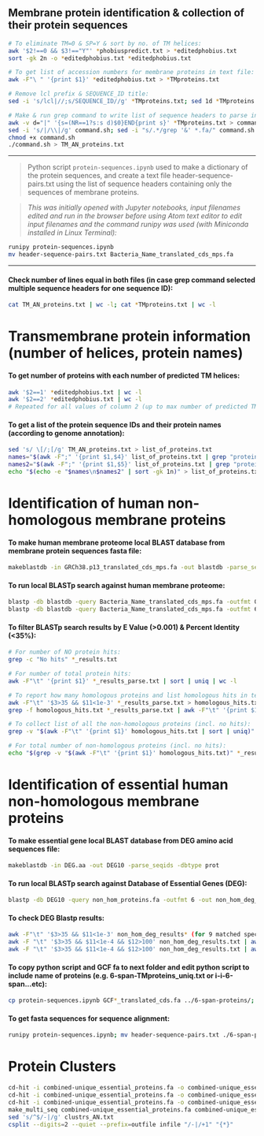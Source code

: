 ## Membrane protein identification & collection of their protein sequences
```bash
# To eliminate TM=0 & SP=Y & sort by no. of TM helices:
awk '$2!==0 && $3!=="Y"' *phobiuspredict.txt > *editedphobius.txt
sort -gk 2n -o *editedphobius.txt *editedphobius.txt

# To get list of accession numbers for membrane proteins in text file:
awk -F"\ " '{print $1}' *editedphobius.txt > *TMproteins.txt

# Remove lcl prefix & SEQUENCE_ID title:
sed -i 's/lcl|//;s/SEQUENCE_ID//g' *TMproteins.txt; sed 1d *TMproteins.txt

# Make & run grep command to write list of sequence headers to parse in Python script to pair headers and sequences:
awk -v d="|" '{s=(NR==1?s:s d)$0}END{print s}' *TMproteins.txt > command.sh
sed -i 's/|/\\|/g' command.sh; sed -i "s/.*/grep '&' *.fa/" command.sh
chmod +x command.sh
./command.sh > TM_AN_proteins.txt
```
---
> Python script `protein-sequences.ipynb` used to make a dictionary of the protein sequences, and create a text file header-sequence-pairs.txt using the list of sequence headers containing only the sequences of membrane proteins.

> *This was initially opened with Jupyter notebooks, input filenames edited and run in the browser before using Atom text editor to edit input filenames and the command runipy was used (with Miniconda installed in Linux Terminal):*
```bash
runipy protein-sequences.ipynb
mv header-sequence-pairs.txt Bacteria_Name_translated_cds_mps.fa
```
---
#### Check number of lines equal in both files (in case grep command selected multiple sequence headers for one sequence ID):
```bash
cat TM_AN_proteins.txt | wc -l; cat *TMproteins.txt | wc -l
```

# Transmembrane protein information (number of helices, protein names)
#### To get number of proteins with each number of predicted TM helices:
```bash
awk '$2==1' *editedphobius.txt | wc -l
awk '$2==2' *editedphobius.txt | wc -l
# Repeated for all values of column 2 (up to max number of predicted TM helices)
```
#### To get a list of the protein sequence IDs and their protein names (according to genome annotation): 
```bash
sed 's/ \[/;[/g' TM_AN_proteins.txt > list_of_proteins.txt
names="$(awk -F";" '{print $1,$4}' list_of_proteins.txt | grep "protein=")"
names2="$(awk -F";" '{print $1,$5}' list_of_proteins.txt | grep "protein=")"
echo "$(echo -e "$names\n$names2" | sort -gk 1n)" > list_of_proteins.txt
```

# Identification of human non-homologous membrane proteins 
#### To make human membrane proteome local BLAST database from membrane protein sequences fasta file:
```bash
makeblastdb -in GRCh38.p13_translated_cds_mps.fa -out blastdb -parse_seqids -dbtype prot
```
#### To run local BLASTp search against human membrane proteome:
```bash
blastp -db blastdb -query Bacteria_Name_translated_cds_mps.fa -outfmt 0 -out Bacteria_name_results.txt -num_threads 4
blastp -db blastdb -query Bacteria_Name_translated_cds_mps.fa -outfmt 6 -out Bacteria_name_results_parse.txt -num_threads 4
```
#### To filter BLASTp search results by E Value (>0.001) & Percent Identity (<35%):
```bash
# For number of NO protein hits:
grep -c "No hits" *_results.txt

# For number of total protein hits:
awk -F"\t" '{print $1}' *_results_parse.txt | sort | uniq | wc -l

# To report how many homologous proteins and list homologous hits in text file:
awk -F"\t" '$3>35 && $11<1e-3' *_results_parse.txt > homologous_hits.txt
grep -f homologous_hits.txt *_results_parse.txt | awk -F"\t" '{print $1}' | sort | uniq | wc -l

# To collect list of all the non-homologous proteins (incl. no hits):
grep -v "$(awk -F"\t" '{print $1}' homologous_hits.txt | sort | uniq)" *TMproteins.txt | sort > non_hom_proteins.txt

# For total number of non-homologous proteins (incl. no hits):
echo "$(grep -v "$(awk -F"\t" '{print $1}' homologous_hits.txt)" *_results_parse.txt | awk -F"\t" '{print $1}' | sort | uniq | wc -l) + $(grep -c "No hit" *_results.txt)" | bc
```

# Identification of essential human non-homologous membrane proteins
#### To make essential gene local BLAST database from DEG amino acid sequences file:
```bash
makeblastdb -in DEG.aa -out DEG10 -parse_seqids -dbtype prot
```
#### To run local BLASTp search against Database of Essential Genes (DEG):
```bash
blastp -db DEG10 -query non_hom_proteins.fa -outfmt 6 -out non_hom_deg_results.txt -num_threads 4
```
#### To check DEG Blastp results:
```bash
awk -F"\t" '$3>35 && $11<1e-3' non_hom_deg_results* (for 9 matched species)
awk -F "\t" '$3>35 && $11<1e-4 && $12>100' non_hom_deg_results.txt | awk -F "\t" '{print $1}' | sort | uniq | wc -l
awk -F "\t" '$3>35 && $11<1e-4 && $12>100' non_hom_deg_results.txt | awk -F "\t" '{print $1}' | sort | uniq > unique_essential_proteins.txt
```
#### To copy python script and GCF fa to next folder and edit python script to include name of proteins (e.g. 6-span-TMproteins_uniq.txt or i-i-6-span...etc):
```bash
cp protein-sequences.ipynb GCF*_translated_cds.fa ../6-span-proteins/; cd ../6-span-proteins/; ls -l; atom protein-sequences.ipynb
```
#### To get fasta sequences for sequence alignment:
```bash
runipy protein-sequences.ipynb; mv header-sequence-pairs.txt ./6-span-proteins_uniq.fa
```

# Protein Clusters
```bash
cd-hit -i combined-unique_essential_proteins.fa -o combined-unique_essential_proteins_cdhit_0.6 -c 0.6 -n 4 -d 0 -g 1
cd-hit -i combined-unique_essential_proteins.fa -o combined-unique_essential_proteins_cdhit_0.8 -c 0.8 -n 5 -d 0 -g 1
cd-hit -i combined-unique_essential_proteins.fa -o combined-unique_essential_proteins_cdhit_0.9 -c 0.9 -n 5 -d 0 -g 1
make_multi_seq combined-unique_essential_proteins.fa combined-unique_essential_proteins_cdhit_0.9.clstr multi-seq_0.9 5
sed 's/^$/-|/g' clustrs_AN.txt
csplit --digits=2 --quiet --prefix=outfile infile "/-|/+1" "{*}"
```
